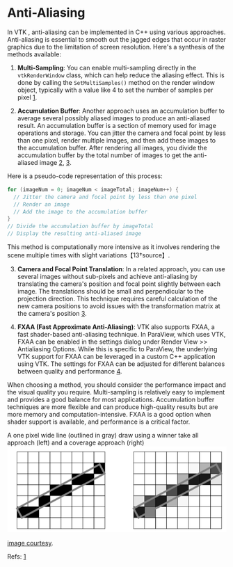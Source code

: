 # Anti-Aliasing



In VTK , anti-aliasing can be implemented in C++ using various approaches. Anti-aliasing is essential to smooth out the jagged edges that occur in raster graphics due to the limitation of screen resolution. Here's a synthesis of the methods available:

1. **Multi-Sampling**: You can enable multi-sampling directly in the `vtkRenderWindow` class, which can help reduce the aliasing effect. This is done by calling the `SetMultiSamples()` method on the render window object, typically with a value like 4 to set the number of samples per pixel [1](https://discourse.vtk.org/t/how-to-anti-alias-in-vtkrenderwindow/4556#:~:text=Then%20you%20call%3A%20vtkwidget,motion%20blur%20and%20focal%20depth).

2. **Accumulation Buffer**: Another approach uses an accumulation buffer to average several possibly aliased images to produce an anti-aliased result. An accumulation buffer is a section of memory used for image operations and storage. You can jitter the camera and focal point by less than one pixel, render multiple images, and then add these images to the accumulation buffer. After rendering all images, you divide the accumulation buffer by the total number of images to get the anti-aliased image [2](https://examples.vtk.org/site/VTKBook/07Chapter7/#:~:text=The%20last%20method%20of%20anti,C%2B%2B%20code%20illustrates%20this%20process), [3](https://examples.vtk.org/site/VTKBook/07Chapter7/). 

Here is a pseudo-code representation of this process:
   ```cpp
   for (imageNum = 0; imageNum < imageTotal; imageNum++) {
     // Jitter the camera and focal point by less than one pixel
     // Render an image
     // Add the image to the accumulation buffer
   }
   // Divide the accumulation buffer by imageTotal
   // Display the resulting anti-aliased image
   ```
   This method is computationally more intensive as it involves rendering the scene multiple times with slight variations【13†source】.

3. **Camera and Focal Point Translation**: In a related approach, you can use several images without sub-pixels and achieve anti-aliasing by translating the camera's position and focal point slightly between each image. The translations should be small and perpendicular to the projection direction. This technique requires careful calculation of the new camera positions to avoid issues with the transformation matrix at the camera's position [3](https://examples.vtk.org/site/VTKBook/07Chapter7/).

4. **FXAA (Fast Approximate Anti-Aliasing)**: VTK also supports FXAA, a fast shader-based anti-aliasing technique. In ParaView, which uses VTK, FXAA can be enabled in the settings dialog under Render View >> Antialiasing Options. While this is specific to ParaView, the underlying VTK support for FXAA can be leveraged in a custom C++ application using VTK. The settings for FXAA can be adjusted for different balances between quality and performance [4](https://www.kitware.com/new-fxaa-anti-aliasing-option-in-paraviewvtk/#:~:text=FXAA%20Settings,effect%20on%20the%20final%20image).

When choosing a method, you should consider the performance impact and the visual quality you require. Multi-sampling is relatively easy to implement and provides a good balance for most applications. Accumulation buffer techniques are more flexible and can produce high-quality results but are more memory and computation-intensive. FXAA is a good option when shader support is available, and performance is a critical factor.



A one pixel wide line (outlined in gray) draw using a winner take all approach (left) and a coverage approach (right)
<img src="images/aliasing.png" />  

[image courtesy](https://examples.vtk.org/site/VTKBook/07Chapter7/). 


Refs: [1](https://discourse.vtk.org/t/how-to-anti-alias-in-vtkrenderwindow/4556)
